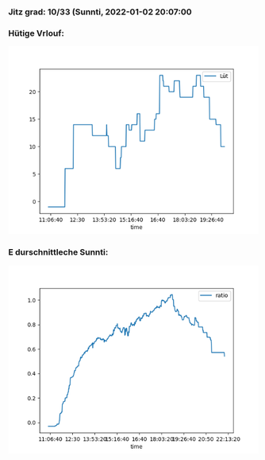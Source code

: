 ### Jitz grad: 10/33 (Sunnti, 2022-01-02 20:07:00

### Hütige Vrlouf:
![Graph](Today.png)

### E durschnittleche Sunnti:
![Graph](Sunnti.png)